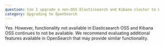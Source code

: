 ```yaml
---
question: Can I upgrade a non-OSS Elasticsearch and Kibana cluster to OpenSearch?
category: Upgrading to OpenSearch
---
```

Yes. However, functionality not available in Elasticsearch OSS and Kibana OSS continues to not be available. We recommend evaluating additional features available in OpenSearch that may provide similar functionality.
